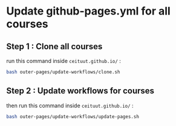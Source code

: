 # Update github-pages.yml for all courses

## Step 1 : Clone all courses

run this command inside `ceituut.github.io/` :  

```bash
bash outer-pages/update-workflows/clone.sh
```

## Step 2 : Update workflows for courses

then run this command inside `ceituut.github.io/` :  

```bash
bash outer-pages/update-workflows/update-pages.sh
```
